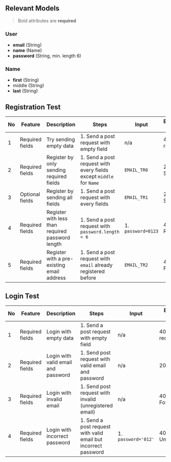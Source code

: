 ## Relevant Models
> Bold attributes are **required**
### User
* **email** (String)
* **name** (Name)
* **password** (String, min. length 6)

### Name
* **first** (String)
* middle (String)
* **last** (String)

## Registration Test
| No  | Feature         | Description                                      | Steps                                                               | Input              | Expected Results | Implemented |
| --- | --------------- | ------------------------------------------------ | ------------------------------------------------------------------- | ------------------ | ---------------- | ----------- |
| 1   | Required fields | Try sending empty data                           | 1. Send a post request with empty field                             | n/a                | 400 Bad request  | ✅           |
| 2   | Required fields | Register by only sending required fields         | 1. Send a post request with every fields except `middle` for `Name` | `EMAIL_TR0`        | 200 Success      | ✅           |
| 3   | Optional fields | Register by sending all fields                   | 1. Send a post request with every fields                            | `EMAIL_TR1`        | 200 Success      | ✅           |
| 4   | Required fields | Register with less than required password length | 1. Send a post request with `password.length < 6`                   | 1. `password=0123` | 400 Bad Request  | ✅           |
| 5   | Required fields | Register with a pre-existing email address       | 1. Send a post request with `email` already registered before       | `EMAIL_TR2`        | 404 Not Found    | ✅           |

## Login Test
| No  | Feature         | Description                         | Steps                                                          | Input               | Expected Results | Implemented |
| --- | --------------- | ----------------------------------- | -------------------------------------------------------------- | ------------------- | ---------------- | ----------- |
| 1   | Required fields | Login with empty data               | 1. Send a post request with empty field                        | n/a                 | 400 Bad request  | ✅           |
| 2   | Required fields | Login with valid email and password | 1. Send post request with valid email and password             | n/a                 | 200 Success      | ✅           |
| 3   | Required fields | Login with invalid email            | 1. Send post request with invalid (unregistered email)         | n/a                 | 404 Not Found    | ✅           |
| 4   | Required fields | Login with incorrect password       | 1. Send a post request with valid email but incorrect password | 1. `password='012'` | 401 Unauthorized | ✅           |
